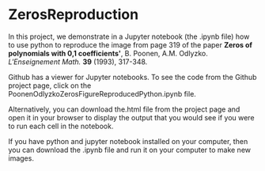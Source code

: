 # ZerosReproduction

In this project, we demonstrate in a Jupyter notebook (the .ipynb file) how to use python to reproduce the image from page 319 of the paper
**Zeros of polynomials with 0,1 coefficients'**, B. Poonen, A.M. Odlyzko. *L'Enseignement Math.* **39** (1993), 317-348.

Github has a viewer for Jupyter notebooks. To see the code from the Github project page, click on the PoonenOdlyzkoZerosFigureReproducedPython.ipynb file.

Alternatively, you can download the.html file from the project page and open it in your browser to display the output that you would see if you were to run each cell in the notebook.

If you have python and jupyter notebook installed on your computer, then you can download the .ipynb file and run it on your computer to make new images.

